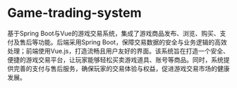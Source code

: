 # Game-trading-system
基于Spring Boot与Vue的游戏交易系统，集成了游戏商品发布、浏览、购买、支付及售后等功能。后端采用Spring Boot，保障交易数据的安全与业务逻辑的高效处理；前端使用Vue.js，打造流畅且用户友好的界面。该系统旨在打造一个安全、便捷的游戏交易平台，让玩家能够轻松买卖游戏道具、账号等商品。同时，系统提供完善的支付与售后服务，确保玩家的交易体验与权益，促进游戏交易市场的健康发展。
